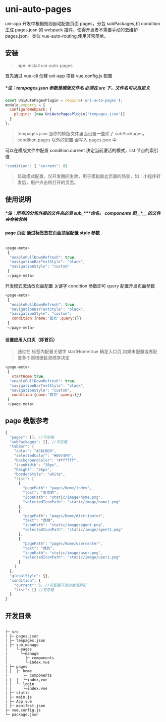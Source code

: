 <!--
 * @Author: wangming
 * @Date: 2020-03-27 14:56:03
 * @LastEditors: wangming
 * @LastEditTime: 2020-03-30 09:50:02
 * @Description: file content
 -->

# uni-auto-pages

uni-app 开发中根据规则自动配置页面 pages，分包 subPackages,和 condition 生成 pages.josn 的 webpack 插件，使得开发者不需要手动的去维护 pages.json。类似 vue-auto-routing,使用非常简单。

## 安装

> npm install uni-auto-pages

首先通过 vue-cli 创建 uni-app 项目 vue.config.js 配置

##### \*注：tempages.json 参数是模版文件名 必须在 src 下，文件名可以自定义

```javascript
const UniAutoPagesPlugin = require('uni-auto-pages');
module.exports = {
  configureWebpack: {
    plugins: [new UniAutoPagesPlugin('tempages.json')]
  }
};
```

> tempages.json 是你的模版文件里面设置一些除了 subPackages，condition,pages 以外的配置 会写入 pages.json 中

可以在模版文件中配置 condition.current 决定当前激活的模式，list 节点的索引值

```javascript
"condition": { "current": 0}
```

> 启动模式配置，仅开发期间生效，用于模拟直达页面的场景，如：小程序转发后，用户点击所打开的页面。

## 使用说明

##### \*注：所有的分包外层的文件夹必须 sub\_\*\*\*命名。 components 和\_\_\*\_\_ 的文件夹会被忽略

#### page 页面 通过<page-meta>标签放在页面顶层配置 style 参数

```javascript

<page-meta>
 {
  "enablePullDownRefresh": true,
  "navigationBarTextStyle": "black",
  "navigationStyle": "custom"
 }
 </page-meta>
```

开发模式激活改页面配置 关键字 condition 参数即可 query 配置开发页面参数

```javascript
<page-meta>
 {
  "enablePullDownRefresh": true,
  "navigationBarTextStyle": "black",
  "navigationStyle": "custom",
   condition:{name:'首页',query:{}}
 }
 </page-meta>
```

#### 设置应用入口页（即首页）

> 通过在<page-meta> 标签内配置关键字 startHome:true 确定入口页,如果未配置或者配置多个则根据目录顺序决定

```javascript
<page-meta>
 {
   startHome:true,
  "enablePullDownRefresh": true,
  "navigationBarTextStyle": "black",
  "navigationStyle": "custom",
   condition:{name:'首页',query:{}}
 }
 </page-meta>
```

## page 模版参考

```javascript
{
  "pages": [], //可忽略
  "subPackages": [], //可忽略
  "tabBar": {
    "color": "#C6CBD9",
    "selectedColor": "#8974F9",
    "backgroundColor": "#ffffff",
    "iconWidth": "20px",
    "height": "55px",
    "borderStyle": "white",
    "list": [
      {
        "pagePath": "pages/home/index",
        "text": "首页的",
        "iconPath": "static/image/home.png",
        "selectedIconPath": "static/image/home1.png"
      },
      {
        "pagePath": "pages/home/distributor",
        "text": "商城",
        "iconPath": "static/image/agent.png",
        "selectedIconPath": "static/image/agent1.png"
      },
      {
        "pagePath": "pages/home/usercenter",
        "text": "我的",
        "iconPath": "static/image/user.png",
        "selectedIconPath": "static/image/user1.png"
      }
    ]
  },
  "globalStyle": {},
  "condition": {
    "current": 5, //可配置开发的激活索引
    "list": [] //可忽略
  }
}
```

## 开发目录

```

├─ src
| ├─ pages.json
| ├─ tempages.json
| ├─ sub_manage
|    └─pages
|      └─manage
|        ├─ components
|        └─index.vue
| ├─ pages
| |  ├─ home
|       ├─ components
| |  |  └─index,vue
| |  └─ login
| |     └─index.vue
| ├─ static
| ├─ main.js
| ├─ App.vue
| ├─ manifest.json
├─ vue.config.js
└─ package.json
```

